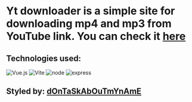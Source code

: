 # Yt downloader is a simple site for downloading mp4 and mp3 from YouTube link. You can check it [here](https://freeytdownolader.onrender.com)

## Technologies used:

![Vue.js](https://img.shields.io/badge/vuejs-%2335495e.svg?style=for-the-badge&logo=vuedotjs&logoColor=%234FC08D)
![Vite](https://img.shields.io/badge/vite-%23646CFF.svg?style=for-the-badge&logo=vite&logoColor=white)
![node](https://img.shields.io/badge/node.js-6DA55F?style=for-the-badge&logo=node.js&logoColor=white)
![express](https://img.shields.io/badge/express.js-%23404d59.svg?style=for-the-badge&logo=express&logoColor=%2361DAFB)

## Styled by: [dOnTaSkAbOuTmYnAmE](https://github.com/dOnTaSkAbOuTmYnAmE)
